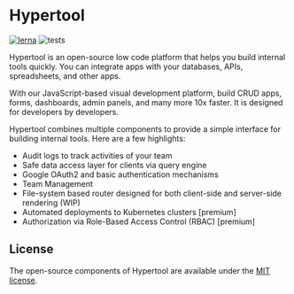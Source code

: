 # Hypertool

[![lerna](https://img.shields.io/badge/maintained%20with-lerna-cc00ff.svg)](https://lerna.js.org/)
![tests](https://github.com/hypertool/hypertool/actions/workflows/tests.yaml/badge.svg)

Hypertool is an open-source low code platform that helps you build internal
tools quickly. You can integrate apps with your databases, APIs, spreadsheets,
and other apps.

With our JavaScript-based visual development platform, build CRUD apps, forms,
dashboards, admin panels, and many more 10x faster. It is designed for developers
by developers.

Hypertool combines multiple components to provide a simple interface for building
internal tools. Here are a few highlights:

-   Audit logs to track activities of your team
-   Safe data access layer for clients via query engine
-   Google OAuth2 and basic authentication mechanisms
-   Team Management
-   File-system based router designed for both client-side and server-side rendering (WIP)
-   Automated deployments to Kubernetes clusters [premium]
-   Authorization via Role-Based Access Control (RBAC) [premium]

## License

The open-source components of Hypertool are available under the [MIT license](https://opensource.org/licenses/MIT).
